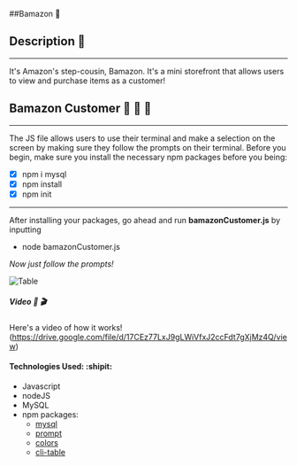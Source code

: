 ##Bamazon :information_desk_person:

## Description :eyes:
***

It's Amazon's step-cousin, Bamazon. It's a mini storefront that allows users to view and purchase items as a customer!

## Bamazon Customer :purse: :purse: :purse:
***

The JS file allows users to use their terminal and make a selection on the screen by making sure they follow the prompts on their terminal. Before you begin, make sure you install the necessary npm packages before you being:
- [x] npm i mysql
- [x] npm install
- [x] npm init
***
After installing your packages, go ahead and run **bamazonCustomer.js** by inputting
* node bamazonCustomer.js

_Now just follow the prompts!_

![Table](customer_table.png)

##### Video :vhs: :clapper:
Here's a video of how it works!
(https://drive.google.com/file/d/17CEz77LxJ9gLWiVfxJ2ccFdt7gXjMz4Q/view)

#### Technologies Used: :shipit:
* Javascript
* nodeJS
* MySQL
* npm packages:
	- [mysql](https://github.com/felixge/node-mysql)
	- [prompt](https://github.com/flatiron/prompt)
	- [colors](https://github.com/Marak/colors.js)
	- [cli-table](https://github.com/Automattic/cli-table)


